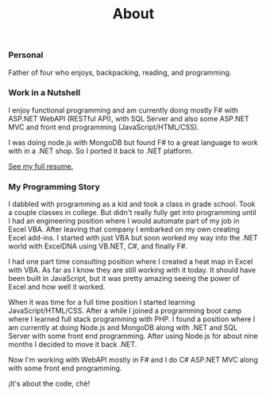 ﻿---
title: About
type: Page
---

### Personal

Father of four who enjoys, backpacking, reading, and programming.

### Work in a Nutshell

I enjoy functional programming and am currently doing mostly F# with ASP.NET
WebAPI (RESTful API), with SQL Server and also some ASP.NET MVC and front end
programming (JavaScript/HTML/CSS).

I was doing node.js with MongoDB but found F# to a great language to work with
in a .NET shop. So I ported it back to .NET platform.

[See my full
resume.](https://docs.google.com/document/d/14KSYBndNxDSWHhrwrGgmeahqaUvo4MVDWgKsKqp6mWc/edit?usp=sharing)

### My Programming Story

I dabbled with programming as a kid and took a class in grade school. Took a
couple classes in college. But didn't really fully get into programming until I
had an engineering position where I would automate part of my job in Excel VBA.
After leaving that company I embarked on my own creating Excel add-ins. I
started with just VBA but soon worked my way into the .NET world with ExcelDNA
using VB.NET, C#, and finally F#.

I had one part time consulting position where I created a heat map in Excel
with VBA. As far as I know they are still working with it today. It should have
been built in JavaScript, but it was pretty amazing seeing the power of Excel
and how well it worked.

When it was time for a full time position I started learning
JavaScript/HTML/CSS. After a while I joined a programming boot camp where I
learned full stack programming with PHP. I found a position where I am
currently at doing Node.js and MongoDB along with .NET and SQL Server with some
front end programming. After using Node.js for about nine months I decided to
move it back .NET.

Now I'm working with WebAPI mostly in F# and I do C# ASP.NET MVC along with
some front end programming.

¡It's about the code, chè!
